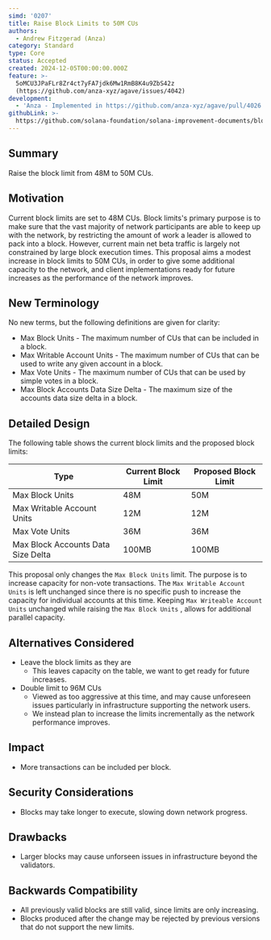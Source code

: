 ```yaml
---
simd: '0207'
title: Raise Block Limits to 50M CUs
authors:
  - Andrew Fitzgerad (Anza)
category: Standard
type: Core
status: Accepted
created: 2024-12-05T00:00:00.000Z
feature: >-
  5oMCU3JPaFLr8Zr4ct7yFA7jdk6Mw1RmB8K4u9ZbS42z
  (https://github.com/anza-xyz/agave/issues/4042)
development:
  - 'Anza - Implemented in https://github.com/anza-xyz/agave/pull/4026'
githubLink: >-
  https://github.com/solana-foundation/solana-improvement-documents/blob/main/proposals/0207-anything.md
---
```


## Summary

Raise the block limit from 48M to 50M CUs.

## Motivation

Current block limits are set to 48M CUs.
Block limits's primary purpose is to make sure that the vast majority of
network participants are able to keep up with the network, by restricting the
amount of work a leader is allowed to pack into a block.
However, current main net beta traffic is largely not constrained by large
block execution times.
This proposal aims a modest increase in block limits to 50M CUs, in order to
give some additional capacity to the network, and client implementations ready
for future increases as the performance of the network improves.

## New Terminology

No new terms, but the following definitions are given for clarity:

- Max Block Units - The maximum number of CUs that can be included in a block.
- Max Writable Account Units - The maximum number of CUs that can be used to
  write any given account in a block.
- Max Vote Units - The maximum number of CUs that can be used by simple votes
  in a block.
- Max Block Accounts Data Size Delta - The maximum size of the accounts data
  size delta in a block.

## Detailed Design

The following table shows the current block limits and the proposed block
limits:

| Type | Current Block Limit | Proposed Block Limit |
|------|----------------------|----------------------|
| Max Block Units | 48M | 50M |
| Max Writable Account Units | 12M | 12M |
| Max Vote Units | 36M | 36M |
| Max Block Accounts Data Size Delta | 100MB | 100MB |

This proposal only changes the `Max Block Units` limit.
The purpose is to increase capacity for non-vote transactions.
The `Max Writable Account Units` is left unchanged since there is no specific
push to increase the capacity for individual accounts at this time.
Keeping `Max Writeable Account Units` unchanged while raising the
`Max Block Units` , allows for additional parallel capacity.

## Alternatives Considered

- Leave the block limits as they are
  - This leaves capacity on the table, we want to get ready for future
    increases.
- Double limit to 96M CUs
  - Viewed as too aggressive at this time, and may cause unforeseen issues
    particularly in infrastructure supporting the network users.
  - We instead plan to increase the limits incrementally as the network
    performance improves.

## Impact

- More transactions can be included per block.

## Security Considerations

- Blocks may take longer to execute, slowing down network progress.

## Drawbacks

- Larger blocks may cause unforseen issues in infrastructure beyond the
  validators.

## Backwards Compatibility

- All previously valid blocks are still valid, since limits are only
  increasing.
- Blocks produced after the change may be rejected by previous versions that do
  not support the new limits.
